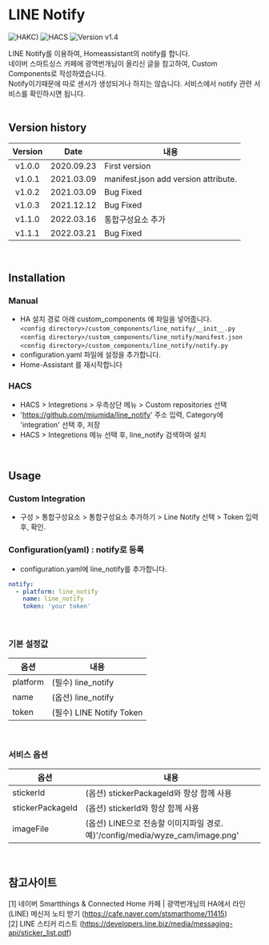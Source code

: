 # LINE Notify
![HAKC)][hakc-shield]
![HACS][hacs-shield]
![Version v1.4][version-shield]

LINE Notify를 이용하여, Homeassistant의 notify를 합니다.<br>
네이버 스마트싱스 카페에 광역번개님이 올리신 글을 참고하여, Custom Components로 작성하였습니다.<br>
Notify이기때문에 따로 센서가 생성되거나 하지는 않습니다. 서비스에서 notify 관련 서비스를 확인하시면 됩니다.<br>
<br>

## Version history
| Version | Date        | 내용              |
| :-----: | :---------: | ----------------------- |
| v1.0.0  | 2020.09.23  | First version  |
| v1.0.1  | 2021.03.09  | manifest.json add version attribute.  |
| v1.0.2  | 2021.03.09  | Bug Fixed  |
| v1.0.3  | 2021.12.12  | Bug Fixed  |
| v1.1.0  | 2022.03.16  | 통합구성요소 추가 |
| v1.1.1  | 2022.03.21  | Bug Fixed |

<br>

## Installation
### Manual
- HA 설치 경로 아래 custom_components 에 파일을 넣어줍니다.<br>
  `<config directory>/custom_components/line_notify/__init__.py`<br>
  `<config directory>/custom_components/line_notify/manifest.json`<br>
  `<config directory>/custom_components/line_notify/notify.py`<br>
- configuration.yaml 파일에 설정을 추가합니다.<br>
- Home-Assistant 를 재시작합니다<br>
### HACS
- HACS > Integretions > 우측상단 메뉴 > Custom repositories 선택
- 'https://github.com/miumida/line_notify' 주소 입력, Category에 'integration' 선택 후, 저장
- HACS > Integretions 메뉴 선택 후, line_notify 검색하여 설치

<br>

## Usage
### Custom Integration
- 구성 > 통합구성요소 > 통합구성요소 추가하기 > Line Notify 선택 > Token 입력 후, 확인.

### Configuration(yaml) : notify로 등록
- configuration.yaml에 line_notify를 추가합니다.<br>
```yaml
notify:
  - platform: line_notify
    name: line_notify
    token: 'your token'
```

<br>

### 기본 설정값

|옵션|내용|
|--|--|
|platform| (필수) line_notify  |
|name| (옵션) line_notify |
|token| (필수) LINE Notify Token |

<br>

### 서비스 옵션
|옵션|내용|
|--|--|
|stickerId| (옵션) stickerPackageId와 항상 함께 사용  |
|stickerPackageId| (옵션) stickerId와 항상 함께 사용 |
|imageFile| (옵션) LINE으로 전송할 이미지파일 경로. 예)'/config/media/wyze_cam/image.png' |

<br>

## 참고사이트
[1] 네이버 Smartthings & Connected Home 카페 | 광역번개님의 HA에서 라인(LINE) 메신저 노티 받기 (<https://cafe.naver.com/stsmarthome/11415>)<br>
[2] LINE 스티커 리스트 (<https://developers.line.biz/media/messaging-api/sticker_list.pdf>)<br>


[version-shield]: https://img.shields.io/badge/version-v1.1.1-orange.svg
[hakc-shield]: https://img.shields.io/badge/HAKC-Enjoy-blue.svg
[hacs-shield]: https://img.shields.io/badge/HACS-Custom-red.svg
